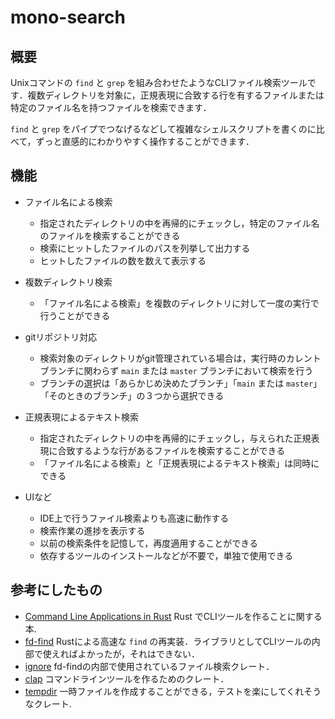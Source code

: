 # mono-search

## 概要

Unixコマンドの `find` と `grep` を組み合わせたようなCLIファイル検索ツールです．複数ディレクトリを対象に，正規表現に合致する行を有するファイルまたは特定のファイル名を持つファイルを検索できます．

`find` と `grep` をパイプでつなげるなどして複雑なシェルスクリプトを書くのに比べて，ずっと直感的にわかりやすく操作することができます．

## 機能

* ファイル名による検索
  * 指定されたディレクトリの中を再帰的にチェックし，特定のファイル名のファイルを検索することができる
  * 検索にヒットしたファイルのパスを列挙して出力する
  * ヒットしたファイルの数を数えて表示する

* 複数ディレクトリ検索
  * 「ファイル名による検索」を複数のディレクトリに対して一度の実行で行うことができる

* gitリポジトリ対応
  * 検索対象のディレクトリがgit管理されている場合は，実行時のカレントブランチに関わらず `main` または `master` ブランチにおいて検索を行う
  * ブランチの選択は「あらかじめ決めたブランチ」「`main` または `master`」「そのときのブランチ」の３つから選択できる

* 正規表現によるテキスト検索
  * 指定されたディレクトリの中を再帰的にチェックし，与えられた正規表現に合致するような行があるファイルを検索することができる
  * 「ファイル名による検索」と「正規表現によるテキスト検索」は同時にできる

* UIなど
  * IDE上で行うファイル検索よりも高速に動作する
  * 検索作業の進捗を表示する
  * 以前の検索条件を記憶して，再度適用することができる
  * 依存するツールのインストールなどが不要で，単独で使用できる

## 参考にしたもの

* [Command Line Applications in Rust](https://rust-cli.github.io/book/) Rust でCLIツールを作ることに関する本.
* [fd-find](https://github.com/sharkdp/fd) Rustによる高速な `find` の再実装．ライブラリとしてCLIツールの内部で使えればよかったが，それはできない．
* [ignore](https://crates.io/crates/ignore) fd-findの内部で使用されているファイル検索クレート．
* [clap](https://crates.io/crates/clap) コマンドラインツールを作るためのクレート．
* [tempdir](https://crates.io/crates/tempdir) 一時ファイルを作成することができる，テストを楽にしてくれそうなクレート.
